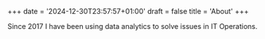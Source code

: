 +++
date = '2024-12-30T23:57:57+01:00'
draft = false
title = 'About'
+++

Since 2017 I have been using data analytics to solve issues in IT Operations.